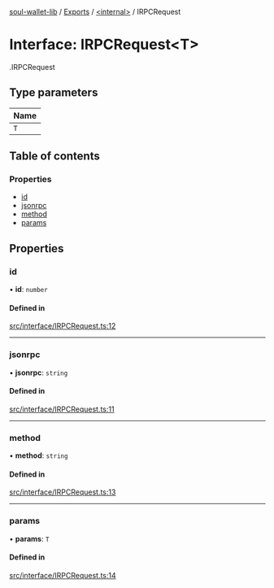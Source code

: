 [soul-wallet-lib](../README.md) / [Exports](../modules.md) / [<internal\>](../modules/internal_.md) / IRPCRequest

# Interface: IRPCRequest<T\>

[<internal>](../modules/internal_.md).IRPCRequest

## Type parameters

| Name |
| :------ |
| `T` |

## Table of contents

### Properties

- [id](internal_.IRPCRequest.md#id)
- [jsonrpc](internal_.IRPCRequest.md#jsonrpc)
- [method](internal_.IRPCRequest.md#method)
- [params](internal_.IRPCRequest.md#params)

## Properties

### id

• **id**: `number`

#### Defined in

[src/interface/IRPCRequest.ts:12](https://github.com/proofofsoulprotocol/soulwalletlib/blob/93d2029/src/interface/IRPCRequest.ts#L12)

___

### jsonrpc

• **jsonrpc**: `string`

#### Defined in

[src/interface/IRPCRequest.ts:11](https://github.com/proofofsoulprotocol/soulwalletlib/blob/93d2029/src/interface/IRPCRequest.ts#L11)

___

### method

• **method**: `string`

#### Defined in

[src/interface/IRPCRequest.ts:13](https://github.com/proofofsoulprotocol/soulwalletlib/blob/93d2029/src/interface/IRPCRequest.ts#L13)

___

### params

• **params**: `T`

#### Defined in

[src/interface/IRPCRequest.ts:14](https://github.com/proofofsoulprotocol/soulwalletlib/blob/93d2029/src/interface/IRPCRequest.ts#L14)
